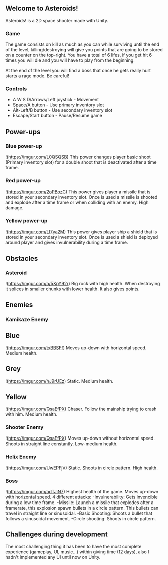 ## Welcome to Asteroids!

Asteroids! is a 2D space shooter made with Unity.

### Game

The game consists on kill as much as you can while surviving until the end of the level, killing/destroying will give you points that are going to be stored on a counter on the top-right. You have a total of 6 lifes, if you get hit 6 times you will die and you will have to play from the beginning.

At the end of the level you will find a boss that once he gets really hurt starts a rage mode. Be careful!

### Controls

 * A W S D/Arrows/Left joystick - Movement
 * Space/A button - Use primary inventory slot
 * Alt-Left/B button - Use secondary inventory slot
 * Escape/Start button - Pause/Resume game

## Power-ups
### Blue power-up
!(https://imgur.com/L0QSQSB)
This power changes player basic shoot (Primary inventory slot) for a double shoot that is deactivated after a time frame.

### Red power-up
!(https://imgur.com/2oPBozC)
This power gives player a missile that is stored in your secondary inventory slot. Once is used a missile is shooted and explode after a time frame or when colliding with an enemy. High damage.

### Yellow power-up
!(https://imgur.com/LI7ya2M)
This power gives player ship a shield that is stored in your secondary inventory slot. Once is used a shield is deployed around player and gives invulnerability during a time frame.

## Obstacles
### Asteroid
!(https://imgur.com/a/5XpY92r)
Big rock with high health. When destroying it splices in smaller chunks with lower health. It also gives points.

## Enemies
### Kamikaze Enemy
## Blue
!(https://imgur.com/txBBSFf)
Moves up-down with horizontal speed. Medium health.

## Grey
!(https://imgur.com/hJ9rUEz)
Static. Medium health.

## Yellow
!(https://imgur.com/QsaEfPX)
Chaser. Follow the mainship trying to crash with him. Medium health.

### Shooter Enemy
!(https://imgur.com/QsaEfPX)
Moves up-down without horizontal speed. Shoots in straight line constantly. Low-medium health.

### Helix Enemy
!(https://imgur.com/UwEPFjV)
Static. Shoots in circle pattern. High health.

### Boss
!(https://imgur.com/adTJiN7)
Highest health of the game. Moves up-down with horizontal speed. 4 different attacks:
-Invulnerability: Gets invencible during a low time frame.
-Missile: Launch a missile that explodes after a framerate, this explosion spawn bullets in a circle pattern. This bullets can travel in straight line or sinusoidal.
-Basic Shooting: Shoots a bullet that follows a sinusoidal movement.
-Circle shooting: Shoots in circle pattern.

## Challenges during development
The most challenging thing it has been to have the most complete experience (gameplay, UI, music...) within giving time (12 days), also I hadn't implemented any UI until now on Unity.


